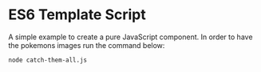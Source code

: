 # ES6 Template Script

A simple example to create a pure JavaScript component. In order to have the pokemons images run the command below:

```node catch-them-all.js```